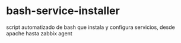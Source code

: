 # bash-service-installer
script automatizado de bash que instala y configura servicios, desde apache hasta zabbix agent 

